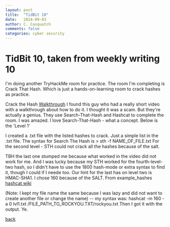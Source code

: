```yaml
---
layout: post
title:  "TidBit 10"
date:   2024-09-03
author: C. Casquatch
comments: false
categories: cyber security
---
```


# TidBit 10, taken from weekly writing 10

I'm doing another TryHackMe room for practice. 
The room I'm completing is Crack That Hash. Which is just a hands-on-learning room to crack hashes as practice. 
 
Crack the Hash [Walkthrough](https://www.youtube.com/watch?v=FtA3ntx_wkQ)
I found this guy who had a really short video with a walkthrough about how to do it. I thought it was a scam. But they're actually a genius. 
They use Search-That-Hash and Hashcat to complete the room. I was amazed. I love Search-That-Hash - what a concept. Below is the 'Level 1'
 
I created a .txt file with the listed hashes to crack. Just a simple list in the .txt file. 
The syntax for Search The Hash is > sth -f NAME_OF_FILE.txt
For the second level - STH could not crack all the hashes because of the salt. 
 
TBH the last one stumped me because what worked in the video did not work for me. And I was lucky because my STH worked for the fourth-level-two hash, so I didn't have to use the 1800 hash-mode or extra syntax to find it, though I could if I neede too. 
Our hint for the last has on level two is HMAC-SHA1.
I chose 160 because of the SALT. From example_hashes [hashcat wiki](https://hashcat.net/wiki/doku.php?id=example_hashes)
 
(Note: I kept my file name the same because I was lazy and did not want to create another file or change the name) -- my syntax was: hashcat -m 160 -a 0 lvl1.txt /FILE_PATH_TO_ROCKYOU.TXT/rockyou.txt
Then I got it with the output. Ye. 
 
[back](./TidBitMain.html)
